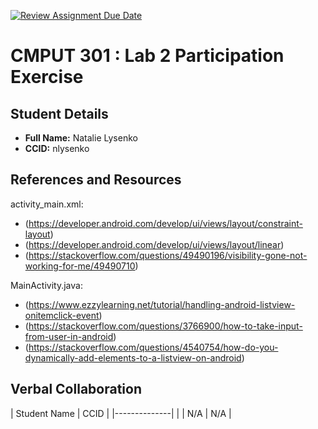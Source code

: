 [![Review Assignment Due Date](https://classroom.github.com/assets/deadline-readme-button-22041afd0340ce965d47ae6ef1cefeee28c7c493a6346c4f15d667ab976d596c.svg)](https://classroom.github.com/a/4btn9xaF)
# CMPUT 301 : Lab 2 Participation Exercise

## Student Details

- **Full Name:** Natalie Lysenko
- **CCID:** nlysenko

## References and Resources

activity_main.xml:
- (https://developer.android.com/develop/ui/views/layout/constraint-layout)
- (https://developer.android.com/develop/ui/views/layout/linear)
- (https://stackoverflow.com/questions/49490196/visibility-gone-not-working-for-me/49490710)

MainActivity.java:
- (https://www.ezzylearning.net/tutorial/handling-android-listview-onitemclick-event)
- (https://stackoverflow.com/questions/3766900/how-to-take-input-from-user-in-android)
- (https://stackoverflow.com/questions/4540754/how-do-you-dynamically-add-elements-to-a-listview-on-android)
## Verbal Collaboration

| Student Name | CCID     |
|--------------|          |
| N/A          | N/A      |

